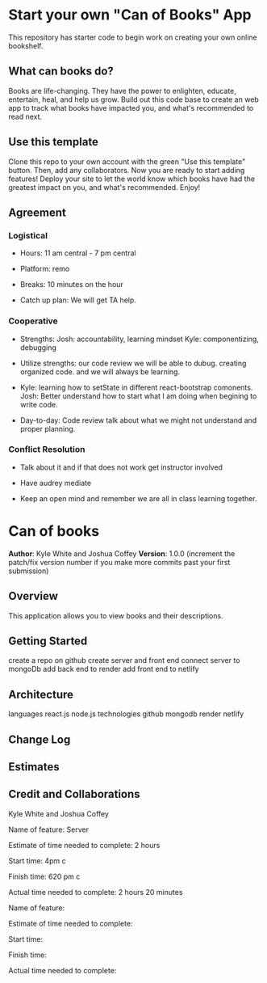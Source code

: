 # Start your own "Can of Books" App

This repository has starter code to begin work on creating your own online bookshelf.

## What can books do?

Books are life-changing. They have the power to enlighten, educate, entertain, heal, and help us grow. Build out this code base to create an web app to track what books have impacted you, and what's recommended to read next.

## Use this template

Clone this repo to your own account with the green "Use this template" button. Then, add any collaborators. Now you are ready to start adding features! Deploy your site to let the world know which books have had the greatest impact on you, and what's recommended. Enjoy!

## Agreement

### Logistical

- Hours: 11 am central - 7 pm central

- Platform: remo

- Breaks: 10 minutes on the hour

- Catch up plan: We will get TA help.

### Cooperative

- Strengths: Josh: accountability, learning mindset Kyle: componentizing, debugging

- Utilize strengths: our code review we will be able to dubug. creating organized code. and we will always be learning.

- Kyle: learning how to setState in different react-bootstrap comonents. Josh: Better understand how to start what I am doing when begining to write code.

- Day-to-day: Code review talk about what we might not understand and proper planning.

### Conflict Resolution

- Talk about it and if that does not work get instructor involved

- Have audrey mediate

- Keep an open mind and remember we are all in class learning together.

# Can of books

**Author**: Kyle White and Joshua Coffey
**Version**: 1.0.0 (increment the patch/fix version number if you make more commits past your first submission)

## Overview
<!-- Provide a high level overview of what this application is and why you are building it, beyond the fact that it's an assignment for this class. (i.e. What's your problem domain?) -->
This application allows you to view books and their descriptions.

## Getting Started
<!-- What are the steps that a user must take in order to build this app on their own machine and get it running? -->
create a repo on github
create server and front end
connect server to mongoDb
add back end to render
add front end to netlify

## Architecture
<!-- Provide a detailed description of the application design. What technologies (languages, libraries, etc) you're using, and any other relevant design information. -->
languages react.js node.js 
technologies github mongodb render netlify 

## Change Log
<!-- Use this area to document the iterative changes made to your application as each feature is successfully implemented. Use time stamps. Here's an example:

01-01-2001 4:59pm - Application now has a fully-functional express server, with a GET route for the location resource. -->

## Estimates
<!-- See below -->

## Credit and Collaborations
<!-- Give credit (and a link) to other people or resources that helped you build this application. -->
Kyle White and Joshua Coffey

Name of feature: Server

Estimate of time needed to complete: 2 hours

Start time: 4pm c

Finish time: 620 pm c

Actual time needed to complete: 2 hours 20 minutes

Name of feature: 

Estimate of time needed to complete: 

Start time: 

Finish time: 

Actual time needed to complete: 